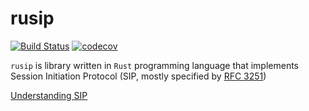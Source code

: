 # rusip

[![Build Status](https://travis-ci.com/thedilletante/rusip.svg?branch=master)](https://travis-ci.com/thedilletante/rusip)
[![codecov](https://codecov.io/gh/thedilletante/rusip/branch/master/graph/badge.svg)](https://codecov.io/gh/thedilletante/rusip)



`rusip` is library written in `Rust` programming language 
that implements Session Initiation Protocol (SIP, mostly specified by [RFC 3251](https://tools.ietf.org/html/rfc3261))

[Understanding SIP](docs/understanding_sip.md)

